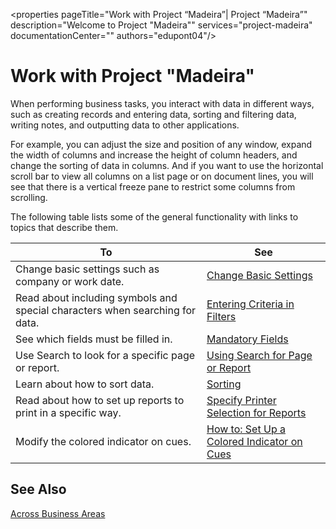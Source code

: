 <properties
	pageTitle="Work with Project “Madeira”| Project “Madeira”"
        description="Welcome to Project "Madeira"" 
        services="project-madeira" 
        documentationCenter=""
        authors="edupont04"/>
<tags
    ms.service="project-madeira"
    ms.topic="article"
    ms.devlang="na"
    ms.tgt_pltfrm="na"
    ms.workload="na"
    ms.date="05/12/2016"
    ms.author="europe\edupont" />
    
# Work with Project "Madeira"
When performing business tasks, you interact with data in different ways, such as creating records and entering data, sorting and filtering data, writing notes, and outputting data to other applications.

For example, you can adjust the size and position of any window, expand the width of columns and increase the height of column headers, and change the sorting of data in columns. And if you want to use the horizontal scroll bar to view all columns on a list page or on document lines, you will see that there is a vertical freeze pane to restrict some columns from scrolling.

The following table lists some of the general functionality with links to topics that describe them.

|To |See |
|---|----|
|Change basic settings such as company or work date.|[Change Basic Settings](ui-change-basic-settings.md)|
|Read about including symbols and special characters when searching for data.|[Entering Criteria in Filters](ui-enter-criteria-filters.md)|
|See which fields must be filled in.|[Mandatory Fields](ui-mandatory-fields.md)|
|Use Search to look for a specific page or report.|[Using Search for Page or Report](ui-search.md)|
|Learn about how to sort data.|[Sorting](ui-sorting.md)|
|Read about how to set up reports to print in a specific way.|[Specify Printer Selection for Reports](ui-specify-printer-selection-reports.md)|
|Modify the colored indicator on cues.|[How to: Set Up a Colored Indicator on Cues](ui-how-setup-colored-indicator-cues.md)|

## See Also
[Across Business Areas](ui-across-business-areas.md)
